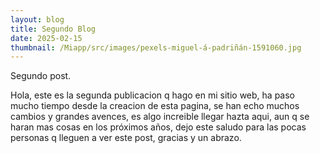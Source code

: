 ```yaml
---
layout: blog
title: Segundo Blog
date: 2025-02-15
thumbnail: /Miapp/src/images/pexels-miguel-á-padriñán-1591060.jpg
---
```


Segundo post.  

Hola,
este es la segunda publicacion q hago en mi sitio web,
ha paso mucho tiempo desde la creacion de esta pagina, 
se han echo muchos cambios y grandes avences, 
es algo increible llegar hazta aqui, aun q se haran mas cosas en los próximos años, 
dejo este saludo para las pocas personas q lleguen a ver este post, gracias y un abrazo. 